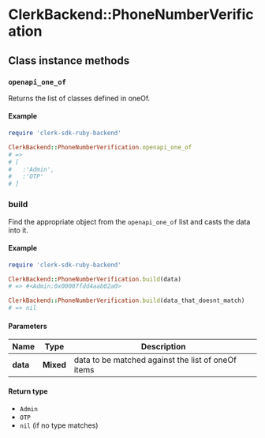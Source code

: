 # ClerkBackend::PhoneNumberVerification

## Class instance methods

### `openapi_one_of`

Returns the list of classes defined in oneOf.

#### Example

```ruby
require 'clerk-sdk-ruby-backend'

ClerkBackend::PhoneNumberVerification.openapi_one_of
# =>
# [
#   :'Admin',
#   :'OTP'
# ]
```

### build

Find the appropriate object from the `openapi_one_of` list and casts the data into it.

#### Example

```ruby
require 'clerk-sdk-ruby-backend'

ClerkBackend::PhoneNumberVerification.build(data)
# => #<Admin:0x00007fdd4aab02a0>

ClerkBackend::PhoneNumberVerification.build(data_that_doesnt_match)
# => nil
```

#### Parameters

| Name | Type | Description |
| ---- | ---- | ----------- |
| **data** | **Mixed** | data to be matched against the list of oneOf items |

#### Return type

- `Admin`
- `OTP`
- `nil` (if no type matches)

